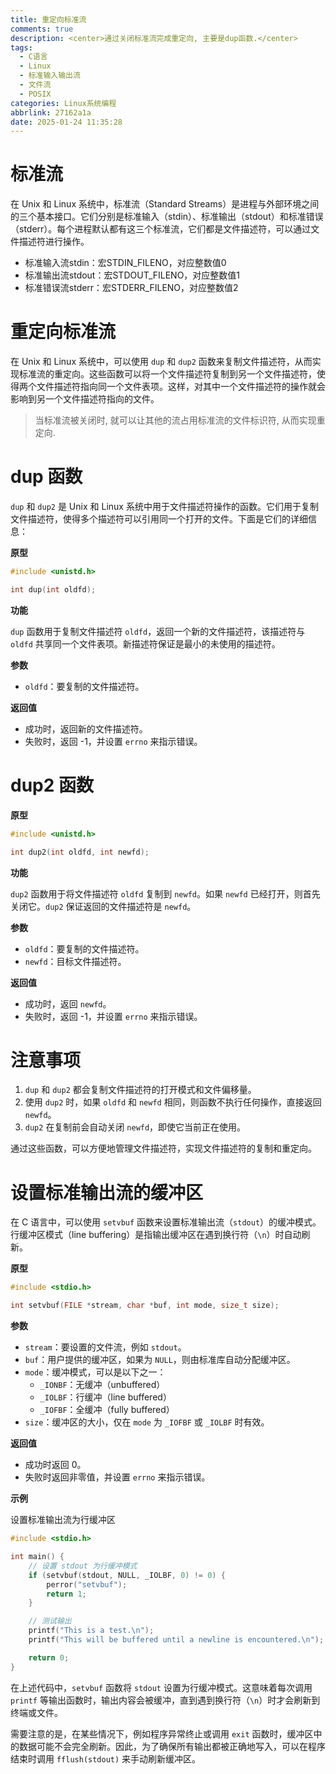 ```yaml
---
title: 重定向标准流
comments: true
description: <center>通过关闭标准流完成重定向, 主要是dup函数.</center>
tags:
  - C语言
  - Linux
  - 标准输入输出流
  - 文件流
  - POSIX
categories: Linux系统编程
abbrlink: 27162a1a
date: 2025-01-24 11:35:28
---
```



# 标准流

在 Unix 和 Linux 系统中，标准流（Standard Streams）是进程与外部环境之间的三个基本接口。它们分别是标准输入（stdin）、标准输出（stdout）和标准错误（stderr）。每个进程默认都有这三个标准流，它们都是文件描述符，可以通过文件描述符进行操作。

- 标准输入流stdin：宏STDIN_FILENO，对应整数值0
- 标准输出流stdout：宏STDOUT_FILENO，对应整数值1
- 标准错误流stderr：宏STDERR_FILENO，对应整数值2

# 重定向标准流

在 Unix 和 Linux 系统中，可以使用 `dup` 和 `dup2` 函数来复制文件描述符，从而实现标准流的重定向。这些函数可以将一个文件描述符复制到另一个文件描述符，使得两个文件描述符指向同一个文件表项。这样，对其中一个文件描述符的操作就会影响到另一个文件描述符指向的文件。

> 当标准流被关闭时, 就可以让其他的流占用标准流的文件标识符, 从而实现重定向.

# dup 函数

`dup` 和 `dup2` 是 Unix 和 Linux 系统中用于文件描述符操作的函数。它们用于复制文件描述符，使得多个描述符可以引用同一个打开的文件。下面是它们的详细信息：

**原型**

```c
#include <unistd.h>

int dup(int oldfd);
```

**功能**

`dup` 函数用于复制文件描述符 `oldfd`，返回一个新的文件描述符，该描述符与 `oldfd` 共享同一个文件表项。新描述符保证是最小的未使用的描述符。

**参数**

- `oldfd`：要复制的文件描述符。

**返回值**

- 成功时，返回新的文件描述符。
- 失败时，返回 -1，并设置 `errno` 来指示错误。

# dup2 函数

**原型**

```c
#include <unistd.h>

int dup2(int oldfd, int newfd);
```

**功能**

`dup2` 函数用于将文件描述符 `oldfd` 复制到 `newfd`。如果 `newfd` 已经打开，则首先关闭它。`dup2` 保证返回的文件描述符是 `newfd`。

**参数**

- `oldfd`：要复制的文件描述符。
- `newfd`：目标文件描述符。

**返回值**

- 成功时，返回 `newfd`。
- 失败时，返回 -1，并设置 `errno` 来指示错误。

# 注意事项

1. `dup` 和 `dup2` 都会复制文件描述符的打开模式和文件偏移量。
2. 使用 `dup2` 时，如果 `oldfd` 和 `newfd` 相同，则函数不执行任何操作，直接返回 `newfd`。
3. `dup2` 在复制前会自动关闭 `newfd`，即使它当前正在使用。

通过这些函数，可以方便地管理文件描述符，实现文件描述符的复制和重定向。


# 设置标准输出流的缓冲区

在 C 语言中，可以使用 `setvbuf` 函数来设置标准输出流（`stdout`）的缓冲模式。行缓冲区模式（line buffering）是指输出缓冲区在遇到换行符（`\n`）时自动刷新。

**原型**

```c
#include <stdio.h>

int setvbuf(FILE *stream, char *buf, int mode, size_t size);
```

**参数**

- `stream`：要设置的文件流，例如 `stdout`。
- `buf`：用户提供的缓冲区，如果为 `NULL`，则由标准库自动分配缓冲区。
- `mode`：缓冲模式，可以是以下之一：
  - `_IONBF`：无缓冲（unbuffered）
  - `_IOLBF`：行缓冲（line buffered）
  - `_IOFBF`：全缓冲（fully buffered）
- `size`：缓冲区的大小，仅在 `mode` 为 `_IOFBF` 或 `_IOLBF` 时有效。

**返回值**

- 成功时返回 0。
- 失败时返回非零值，并设置 `errno` 来指示错误。

**示例**

设置标准输出流为行缓冲区

```c
#include <stdio.h>

int main() {
    // 设置 stdout 为行缓冲模式
    if (setvbuf(stdout, NULL, _IOLBF, 0) != 0) {
        perror("setvbuf");
        return 1;
    }

    // 测试输出
    printf("This is a test.\n");
    printf("This will be buffered until a newline is encountered.\n");

    return 0;
}
```

在上述代码中，`setvbuf` 函数将 `stdout` 设置为行缓冲模式。这意味着每次调用 `printf` 等输出函数时，输出内容会被缓冲，直到遇到换行符（`\n`）时才会刷新到终端或文件。

需要注意的是，在某些情况下，例如程序异常终止或调用 `exit` 函数时，缓冲区中的数据可能不会完全刷新。因此，为了确保所有输出都被正确地写入，可以在程序结束时调用 `fflush(stdout)` 来手动刷新缓冲区。